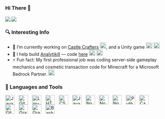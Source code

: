 ### Hi There 👋

<a href="https://github.com/anuraghazra/github-readme-stats">
  <img align="center" src="https://github-readme-stats.vercel.app/api?username=ethsmith&show_icons=true&count_private=true&theme=tokyonight" />
</a>
<!--![Ethan's Github Stats](https://github-readme-stats.vercel.app/api?username=ethsmith&show_icons=true&count_private=true)-->
<a href="https://github.com/anuraghazra/convoychat">
  <img align="center" src="https://github-readme-stats.vercel.app/api/top-langs/?username=ethsmith&layout=compact&theme=tokyonight" />
</a>

### 🔍 Interesting Info
- 🔭 I’m currently working on [Castle Crafters](https://github.com/ethsmith/castle-crafters) <img src="https://cdn.jsdelivr.net/gh/devicons/devicon/icons/java/java-original.svg" width="20px" />, and a Unity game <img src="https://cdn.jsdelivr.net/gh/devicons/devicon/icons/unity/unity-original.svg" width="20px" /> <img src="https://cdn.jsdelivr.net/gh/devicons/devicon/icons/csharp/csharp-original.svg" width="20px" />
- 👯 I help build [Analytikill](https://analytikill.com) — code [here](https://github.com/darkstars31/csc-stat-viewer) <img src="https://cdn.jsdelivr.net/gh/devicons/devicon/icons/react/react-original.svg" width="20px" /> <img src="https://cdn.jsdelivr.net/gh/devicons/devicon/icons/typescript/typescript-original.svg" width="20px" />
- ⚡ Fun fact: My first professional job was coding server-side gameplay mechanics and cosmetic transaction code for Minecraft for a Microsoft Bedrock Partner. <img src="https://cdn.jsdelivr.net/gh/devicons/devicon/icons/java/java-original.svg" width="20px" />

### 🧰 Languages and Tools

<img align="left" alt="Java" width="30px" style="padding-right:10px;" src="https://cdn.jsdelivr.net/gh/devicons/devicon/icons/java/java-original.svg"/>
<img align="left" alt="Git" width="30px" style="padding-right:10px;" src="https://cdn.jsdelivr.net/gh/devicons/devicon/icons/git/git-original.svg" />
<img align="left" alt="Linux" width="30px" style="padding-right:10px;" src="https://cdn.jsdelivr.net/gh/devicons/devicon/icons/linux/linux-original.svg" />
<img align="left" alt="HTML" width="30px" style="padding-right:10px;" src="https://cdn.jsdelivr.net/gh/devicons/devicon/icons/html5/html5-plain.svg" />
<img align="left" alt="CSS" width="30px" style="padding-right:10px;" src="https://cdn.jsdelivr.net/gh/devicons/devicon/icons/css3/css3-plain.svg" />
<img align="left" alt="JavaScript" width="30px" style="padding-right:10px;" src="https://cdn.jsdelivr.net/gh/devicons/devicon/icons/javascript/javascript-plain.svg" />
<img align="left" alt="NodeJS" width="30px" style="padding-right:10px;" src="https://cdn.jsdelivr.net/gh/devicons/devicon/icons/nodejs/nodejs-original.svg" />
<img align="left" alt="NodeJS" width="30px" style="padding-right:10px;" src="https://cdn.jsdelivr.net/gh/devicons/devicon/icons/typescript/typescript-original.svg" />
<img align="left" alt="NodeJS" width="30px" style="padding-right:10px;" src="https://cdn.jsdelivr.net/gh/devicons/devicon/icons/react/react-original.svg" />
<img align="left" alt="Python" width="30px" style="padding-right:10px;" src="https://cdn.jsdelivr.net/gh/devicons/devicon/icons/python/python-plain.svg" />
<img align="left" alt="C++" width="30px" style="padding-right:10px;" src="https://cdn.jsdelivr.net/gh/devicons/devicon/icons/cplusplus/cplusplus-line.svg" />
<img align="left" alt="GitHub" width="30px" style="padding-right:10px;" src="https://cdn.jsdelivr.net/gh/devicons/devicon/icons/github/github-original.svg" />
<img align="left" alt="Gradle" width="30px" style="padding-right:10px;" src="https://cdn.jsdelivr.net/gh/devicons/devicon/icons/gradle/gradle-original.svg" />
<img align="left" alt="Gradle" width="30px" style="padding-right:10px;" src="https://cdn.jsdelivr.net/gh/devicons/devicon/icons/maven/maven-original.svg" />
<img align="left" alt="Bash" width="30px" style="padding-right:10px;" src="https://cdn.jsdelivr.net/gh/devicons/devicon/icons/bash/bash-original.svg" />

<!--
**ethsmith/ethsmith** is a ✨ _special_ ✨ repository because its `README.md` (this file) appears on your GitHub profile.

Here are some ideas to get you started:
--->
